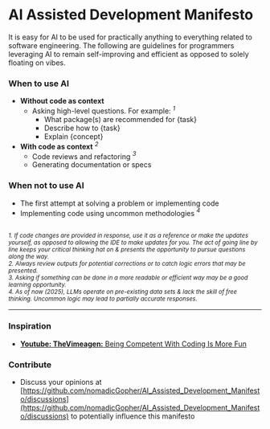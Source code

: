 # AI Assisted Development Manifesto
It is easy for AI to be used for practically anything to everything related to software engineering. The following are guidelines for programmers leveraging AI to remain self-improving and efficient as opposed to solely floating on vibes.

### When to use AI
* **Without code as context**
  * Asking high-level questions. For example: _<sup>1</sup>_
    * What package(s) are recommended for {task}
    * Describe how to {task}
    * Explain {concept}
* **With code as context** _<sup>2</sup>_
  * Code reviews and refactoring _<sup>3</sup>_
  * Generating documentation or specs

### When not to use AI
* The first attempt at solving a problem or implementing code
* Implementing code using uncommon methodologies _<sup>4</sup>_

##

_<sub>1. If code changes are provided in response, use it as a reference or make the updates yourself, as opposed to allowing the IDE to make updates for you. The act of going line by line keeps your critical thinking hat on & presents the opportunity to pursue questions along the way.</sub>  
<sub>2. Always review outputs for potential corrections or to catch logic errors that may be presented.</sub>  
<sub>3. Asking if something can be done in a more readable or efficient way may be a good learning opportunity.</sub>  
<sub>4. As of now (2025), LLMs operate on pre-existing data sets & lack the skill of free thinking. Uncommon logic may lead to partially accurate responses.</sub>_

---

### Inspiration
* [**Youtube: TheVimeagen:** Being Competent With Coding Is More Fun](https://www.youtube.com/watch?v=qLC2pHw3tHM)

### Contribute
* Discuss your opinions at [https://github.com/nomadicGopher/AI_Assisted_Development_Manifesto/discussions](https://github.com/nomadicGopher/AI_Assisted_Development_Manifesto/discussions) to potentially influence this manifesto
